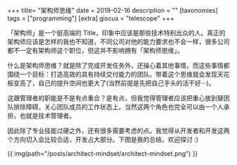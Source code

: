 +++
title= "架构师思维"
date = 2019-02-16
description = ""
[taxonomies]
tags = ["programming"]
[extra]
giscus = "telescope"
+++

「架构师」是一个挺高端的 Title，印象中应该是那些技术特别出众的人。真正的架构师应该是怎样的我也不知道，不同公司对他的能力要求也不会一样，很多公司都不一定有架构师这个职位，但这并不影响拥有「架构师思维」。

什么是架构师思维？就是除了完成开发任务外，还操心着其他事情，而这些事情都围绕一个目标：打造高效的具有持续交付能力的团队。带着这个思维就会发现天花板变高了，自己的提升空间也更大了(当然前提是先把自己手头的活干好···)。

这跟管理者的职能是不是有点重合？是有点，但我觉得管理者应该把重心放到替团队排除障碍，关心团队成员的工作状态上。当然这两个角色也完全可以由一个人承担，也就是技术管理者。

因此除了专业技能过硬之外，还有很多需要考虑的点。我觉得从开发者和开发这两个方向切入会比较合适，开发占大部分。下图是我的总结，欢迎探讨 :)

{{ img(path="/posts/architect-mindset/architect-mindset.png") }}
